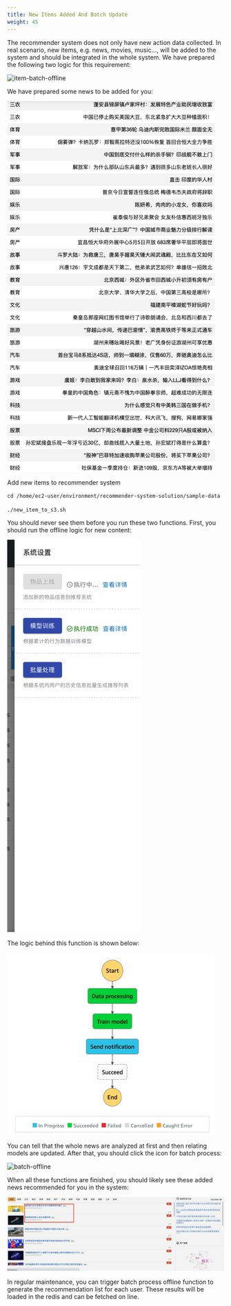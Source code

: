 ```yaml
---
title: New Items Added And Batch Update
weight: 45
---
```


The recommender system does not only have new action data collected. In real scenario, new items, e.g. news, movies, music..., will be added to the system and should be integrated in the whole system. We have prepared the following two logic for this requirement:

![item-batch-offline](/images/item-batch-offline.png)

We have prepared some news to be added for you:

![news-to-add](/images/news-to-add.png)


Add new items to recommender system
```shell
cd /home/ec2-user/environment/recommender-system-solution/sample-data

./new_item_to_s3.sh

```

You should never see them before you run these two functions. First, you should run the offline logic for new content:

![item-offline](/images/item-offline.png)

The logic behind this function is shown below:

![content-logic-image](/images/content-logic-image.png)

You can tell that the whole news are analyzed at first and then relating models are updated. After that, you should click the icon for batch process:

![batch-offline](/images/batch-offline.png)

When all these functions are finished, you should likely see these added news recommended for you in the system:

![new-recommend](/images/new-recommend.png)

In regular maintenance, you can trigger batch process offline function to generate the recommendation list for each user. These results will be loaded in the redis and can be fetched on line.








